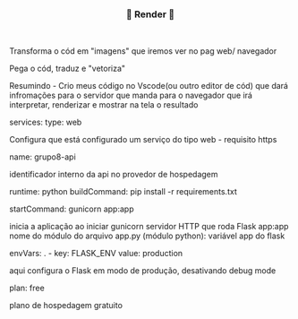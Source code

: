 ### <center> 👻 Render 👀</center>
&nbsp;

Transforma o cód em "imagens" que iremos ver no pag web/ navegador

Pega o cód, traduz e "vetoriza"

Resumindo - Crio meus código no Vscode(ou outro editor de cód) que dará infromações para o servidor que manda para o navegador que irá interpretar, renderizar e mostrar na tela o resultado

services:
  type: web

Configura que está configurado um serviço do tipo web - requisito https

name: grupo8-api

identificador interno da api no provedor de hospedagem

runtime: python
buildCommand: pip install -r requirements.txt

startCommand: gunicorn app:app

inicia a aplicação ao iniciar
gunicorn servidor HTTP que roda Flask
app:app nome do módulo do arquivo app.py (módulo python): variável app do flask

envVars:
. - key: FLASK_ENV
value: production

aqui configura o Flask em modo de produção, desativando debug mode

plan: free

plano de hospedagem gratuito